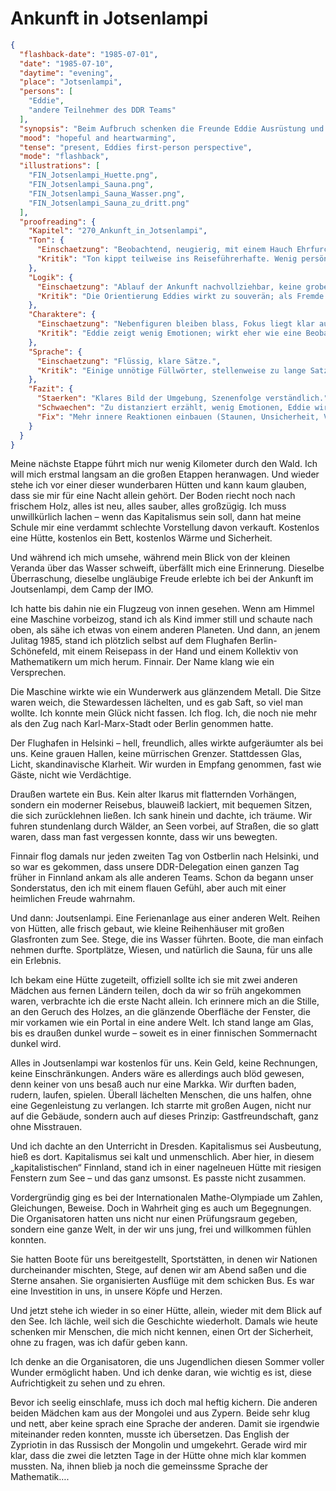 # Ankunft in Jotsenlampi

```json
{
  "flashback-date": "1985-07-01",
  "date": "1985-07-10",
  "daytime": "evening",
  "place": "Jotsenlampi",
  "persons": [
    "Eddie",
    "andere Teilnehmer des DDR Teams"
  ],
  "synopsis": "Beim Aufbruch schenken die Freunde Eddie Ausrüstung und sprechen ihr Mut zu, mit einem Ziel im Westen: Paderborn.",
  "mood": "hopeful and heartwarming",
  "tense": "present, Eddies first-person perspective",
  "mode": "flashback",
  "illustrations": [
    "FIN_Jotsenlampi_Huette.png",
    "FIN_Jotsenlampi_Sauna.png",
    "FIN_Jotsenlampi_Sauna_Wasser.png",
    "FIN_Jotsenlampi_Sauna_zu_dritt.png"
  ],
  "proofreading": {
    "Kapitel": "270_Ankunft_in_Jotsenlampi",
    "Ton": {
      "Einschaetzung": "Beobachtend, neugierig, mit einem Hauch Ehrfurcht. Eddie beschreibt die Ankunft recht nüchtern.",
      "Kritik": "Ton kippt teilweise ins Reiseführerhafte. Wenig persönliche Färbung, mehr Beschreibung als innere Beteiligung."
    },
    "Logik": {
      "Einschaetzung": "Ablauf der Ankunft nachvollziehbar, keine groben Logikfehler.",
      "Kritik": "Die Orientierung Eddies wirkt zu souverän; als Fremde könnte sie stärker stolpern oder zweifeln."
    },
    "Charaktere": {
      "Einschaetzung": "Nebenfiguren bleiben blass, Fokus liegt klar auf Eddie.",
      "Kritik": "Eddie zeigt wenig Emotionen; wirkt eher wie eine Beobachterin als wie eine Jugendliche im Ausnahmezustand."
    },
    "Sprache": {
      "Einschaetzung": "Flüssig, klare Sätze.",
      "Kritik": "Einige unnötige Füllwörter, stellenweise zu lange Satzketten. Direkte Rede wirkt etwas gestelzt."
    },
    "Fazit": {
      "Staerken": "Klares Bild der Umgebung, Szenenfolge verständlich.",
      "Schwaechen": "Zu distanziert erzählt, wenig Emotionen, Eddie wirkt zu reif.",
      "Fix": "Mehr innere Reaktionen einbauen (Staunen, Unsicherheit, Vergleiche), jugendliche Farbe stärken, Sprache straffen."
    }
  }
}
```

Meine nächste Etappe führt mich nur wenig Kilometer durch den Wald. Ich will
mich erstmal langsam an die großen Etappen heranwagen. Und wieder stehe ich vor
einer dieser wunderbaren Hütten und kann kaum glauben, dass sie mir für eine
Nacht allein gehört. Der Boden riecht noch nach frischem Holz, alles ist neu,
alles sauber, alles großzügig. Ich muss unwillkürlich lachen – wenn das
Kapitalismus sein soll, dann hat meine Schule mir eine verdammt schlechte
Vorstellung davon verkauft. Kostenlos eine Hütte, kostenlos ein Bett, kostenlos
Wärme und Sicherheit.

Und während ich mich umsehe, während mein Blick von der kleinen Veranda über das
Wasser schweift, überfällt mich eine Erinnerung. Dieselbe Überraschung, dieselbe
ungläubige Freude erlebte ich bei der Ankunft im Joutsenlampi, dem Camp der IMO.

Ich hatte bis dahin nie ein Flugzeug von innen gesehen. Wenn am Himmel eine
Maschine vorbeizog, stand ich als Kind immer still und schaute nach oben, als
sähe ich etwas von einem anderen Planeten. Und dann, an jenem Julitag 1985,
stand ich plötzlich selbst auf dem Flughafen Berlin-Schönefeld, mit einem
Reisepass in der Hand und einem Kollektiv von Mathematikern um mich herum.
Finnair. Der Name klang wie ein Versprechen.

Die Maschine wirkte wie ein Wunderwerk aus glänzendem Metall. Die Sitze waren
weich, die Stewardessen lächelten, und es gab Saft, so viel man wollte. Ich
konnte mein Glück nicht fassen. Ich flog. Ich, die noch nie mehr als den Zug
nach Karl-Marx-Stadt oder Berlin genommen hatte.

Der Flughafen in Helsinki – hell, freundlich, alles wirkte aufgeräumter als bei
uns. Keine grauen Hallen, keine mürrischen Grenzer. Stattdessen Glas, Licht,
skandinavische Klarheit. Wir wurden in Empfang genommen, fast wie Gäste, nicht
wie Verdächtige.

Draußen wartete ein Bus. Kein alter Ikarus mit flatternden Vorhängen, sondern
ein moderner Reisebus, blauweiß lackiert, mit bequemen Sitzen, die sich
zurücklehnen ließen. Ich sank hinein und dachte, ich träume. Wir fuhren
stundenlang durch Wälder, an Seen vorbei, auf Straßen, die so glatt waren, dass
man fast vergessen konnte, dass wir uns bewegten.

Finnair flog damals nur jeden zweiten Tag von Ostberlin nach Helsinki, und so
war es gekommen, dass unsere DDR-Delegation einen ganzen Tag früher in Finnland
ankam als alle anderen Teams. Schon da begann unser Sonderstatus, den ich mit
einem flauen Gefühl, aber auch mit einer heimlichen Freude wahrnahm.

Und dann: Joutsenlampi. Eine Ferienanlage aus einer anderen Welt. Reihen von
Hütten, alle frisch gebaut, wie kleine Reihenhäuser mit großen Glasfronten zum
See. Stege, die ins Wasser führten. Boote, die man einfach nehmen durfte.
Sportplätze, Wiesen, und natürlich die Sauna, für uns alle ein Erlebnis.

Ich bekam eine Hütte zugeteilt, offiziell sollte ich sie mit zwei anderen
Mädchen aus fernen Ländern teilen, doch da wir so früh angekommen waren,
verbrachte ich die erste Nacht allein. Ich erinnere mich an die Stille, an den
Geruch des Holzes, an die glänzende Oberfläche der Fenster, die mir vorkamen wie
ein Portal in eine andere Welt. Ich stand lange am Glas, bis es draußen dunkel
wurde – soweit es in einer finnischen Sommernacht dunkel wird.

Alles in Joutsenlampi war kostenlos für uns. Kein Geld, keine Rechnungen, keine
Einschränkungen. Anders wäre es allerdings auch blöd gewesen, denn keiner von
uns besaß auch nur eine Markka. Wir durften baden, rudern, laufen, spielen.
Überall lächelten Menschen, die uns halfen, ohne eine Gegenleistung zu
verlangen. Ich starrte mit großen Augen, nicht nur auf die Gebäude, sondern auch
auf dieses Prinzip: Gastfreundschaft, ganz ohne Misstrauen.

Und ich dachte an den Unterricht in Dresden. Kapitalismus sei Ausbeutung, hieß
es dort. Kapitalismus sei kalt und unmenschlich. Aber hier, in diesem
„kapitalistischen“ Finnland, stand ich in einer nagelneuen Hütte mit riesigen
Fenstern zum See – und das ganz umsonst. Es passte nicht zusammen.

Vordergründig ging es bei der Internationalen Mathe-Olympiade um Zahlen,
Gleichungen, Beweise. Doch in Wahrheit ging es auch um Begegnungen. Die
Organisatoren hatten uns nicht nur einen Prüfungsraum gegeben, sondern eine
ganze Welt, in der wir uns jung, frei und willkommen fühlen konnten.

Sie hatten Boote für uns bereitgestellt, Sportstätten, in denen wir Nationen
durcheinander mischten, Stege, auf denen wir am Abend saßen und die Sterne
ansahen. Sie organisierten Ausflüge mit dem schicken Bus. Es war eine
Investition in uns, in unsere Köpfe und Herzen.

Und jetzt stehe ich wieder in so einer Hütte, allein, wieder mit dem Blick auf
den See. Ich lächle, weil sich die Geschichte wiederholt. Damals wie heute
schenken mir Menschen, die mich nicht kennen, einen Ort der Sicherheit, ohne zu
fragen, was ich dafür geben kann.

Ich denke an die Organisatoren, die uns Jugendlichen diesen Sommer voller Wunder
ermöglicht haben. Und ich denke daran, wie wichtig es ist, diese Aufrichtigkeit
zu sehen und zu ehren.

Bevor ich seelig einschlafe, muss ich doch mal heftig kichern. Die anderen
beiden Mädchen kam aus der Mongolei und aus Zypern. Beide sehr klug und nett,
aber keine sprach eine Sprache der anderen. Damit sie irgendwie miteinander
reden konnten, musste ich übersetzen. Das English der Zypriotin in das Russisch
der Mongolin und umgekehrt. Gerade wird mir klar, dass die zwei die letzten Tage
in der Hütte ohne mich klar kommen mussten. Na, ihnen blieb ja noch die
gemeinssme Sprache der Mathematik….
